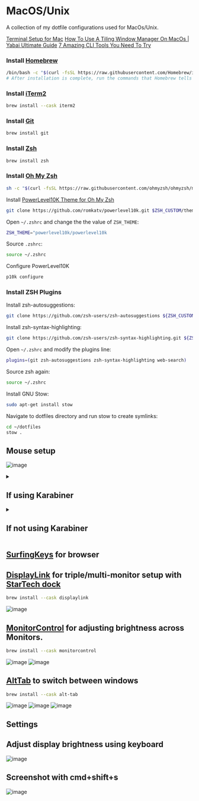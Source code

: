 # MacOS/Unix
A collection of my dotfile configurations used for MacOs/Unix.

[Terminal Setup for Mac](https://www.youtube.com/watch?v=CF1tMjvHDRA&t=46s&ab_channel=JoseanMartinez)
[How To Use A Tiling Window Manager On MacOs | Yabai Ultimate Guide](https://www.youtube.com/watch?v=k94qImbFKWE)
[7 Amazing CLI Tools You Need To Try](https://www.youtube.com/watch?v=mmqDYw9C30I&t=721s)

### Install [Homebrew](https://brew.sh/)
```bash
/bin/bash -c "$(curl -fsSL https://raw.githubusercontent.com/Homebrew/install/HEAD/install.sh)"
# After installation is complete, run the commands that Homebrew tells you run in the Next steps section.
```

### Install [iTerm2](https://iterm2.com/)
```bash
brew install --cask iterm2
```

### Install [Git](https://git-scm.com/)
```bash
brew install git
```

### Install [Zsh](https://zsh.sourceforge.io/)
```bash
brew install zsh
```

### Install [Oh My Zsh](https://ohmyz.sh/)
```bash
sh -c "$(curl -fsSL https://raw.githubusercontent.com/ohmyzsh/ohmyzsh/master/tools/install.sh)"
```

Install [PowerLevel10K Theme for Oh My Zsh]()
```bash
git clone https://github.com/romkatv/powerlevel10k.git $ZSH_CUSTOM/themes/powerlevel10k
```

Open `~/.zshrc` and change the the value of `ZSH_THEME`:
```bash
ZSH_THEME="powerlevel10k/powerlevel10k
```

Source `.zshrc`:
```bash
source ~/.zshrc
```

Configure PowerLevel10K
```bash
p10k configure
```

### Install ZSH Plugins
Install zsh-autosuggestions:
```bash
git clone https://github.com/zsh-users/zsh-autosuggestions ${ZSH_CUSTOM:-~/.oh-my-zsh/custom}/plugins/zsh-autosuggestions
```

Install zsh-syntax-highlighting:
```bash
git clone https://github.com/zsh-users/zsh-syntax-highlighting.git ${ZSH_CUSTOM:-~/.oh-my-zsh/custom}/plugins/zsh-syntax-highlighting
```

Open `~/.zshrc` and modify the plugins line:
```bash
plugins=(git zsh-autosuggestions zsh-syntax-highlighting web-search)
```

Source zsh again:
```bash
source ~/.zshrc
```

Install GNU Stow:
```bash
sudo apt-get install stow
```

Navigate to dotfiles directory and run stow to create symlinks:
```bash
cd ~/dotfiles
stow .
```

## Mouse setup

![image](https://github.com/MFarabi619/dotfiles/assets/54924158/a1a5e18b-1c3b-4708-9be2-4a3dc886a8b9)


<details>
<summary>
<h2>If using Karabiner</h2>
</summary>
<h3>
Here's a [config file](https://ke-complex-modifications.pqrs.org/#pc_shortcuts) for Mac to Windows keyboard mappings
</h3>
```bash
brew install --cask karabiner-elements
```
<h3>
  Re-map caps lock to ctrl
</h3>
![image](https://github.com/MFarabi619/dotfiles/assets/54924158/93f379ae-d2ac-4b08-a531-33d4fd226379)

### Delete the ctrl+tab -> alt+tab mapping so that it doesn't conflict with AltTab
</details>
<details>
<summary><h2>If not using Karabiner</h2></summary>
<h3>  
Re-map modifier keys for external keyboard
</h3>

![image](https://github.com/MFarabi619/dotfiles/assets/54924158/27127400-06bf-49c9-92f7-ae9e2563865b)
<h3>
Re-map modifier keys for Apple Internal Keyboard
</h3>

![image](https://github.com/MFarabi619/dotfiles/assets/54924158/37bab098-baf7-408a-8899-aeb1c54994bc)
<h3>  
BetterTouchTool
</h3> 
```bash
brew install --cask bettertouchtool
```

![image](https://github.com/MFarabi619/dotfiles/assets/54924158/0710fc72-778e-4cf2-9634-a4b188990441)
<h4>
  Switch command+backspace and alt+backspace behaviour
</h4>

![image](https://github.com/MFarabi619/dotfiles/assets/54924158/5f6fd866-3442-4659-a0c4-0d0fb0cc33cf)

<h4>
Map cmd+tab to ctrl+tab for tab switching on browser
</h4>

![image](https://github.com/MFarabi619/dotfiles/assets/54924158/f3c9b911-f0ab-4a16-b085-9c53c1800bbd)
</details>


## [SurfingKeys](https://chromewebstore.google.com/detail/surfingkeys/gfbliohnnapiefjpjlpjnehglfpaknnc?pli=1) for browser

## [DisplayLink](https://www.synaptics.com/products/displaylink-graphics/downloads/macos) for triple/multi-monitor setup with [StarTech dock](https://www.amazon.ca/Triple-Display-Docking-Station-Universal/dp/B012VKW900/ref=asc_df_B012VKW900/?tag=googleshopc0c-20&linkCode=df0&hvadid=293004044609&hvpos=&hvnetw=g&hvrand=8700524289148619145&hvpone=&hvptwo=&hvqmt=&hvdev=c&hvdvcmdl=&hvlocint=&hvlocphy=9000694&hvtargid=pla-349910448191&mcid=3cd8b0ad72503a5b9e6b12a41cafff96&th=1)
```bash
brew install --cask displaylink
```

![image](https://github.com/MFarabi619/dotfiles/assets/54924158/be887f39-0dd2-4ebd-aa41-5ca444cf3425)

## [MonitorControl](https://formulae.brew.sh/cask/monitorcontrol) for adjusting brightness across Monitors.
```bash
brew install --cask monitorcontrol
```

![image](https://github.com/MFarabi619/dotfiles/assets/54924158/04195e2d-8860-4c6d-8e92-c3c3364c6741)
![image](https://github.com/MFarabi619/dotfiles/assets/54924158/b30e6994-61ec-410f-b65a-980dd8c71291)


## [AltTab](https://alt-tab-macos.netlify.app/) to switch between windows
```bash
brew install --cask alt-tab
```

![image](https://github.com/MFarabi619/dotfiles/assets/54924158/937040c0-3129-419d-a61d-9180302437a2)
![image](https://github.com/MFarabi619/dotfiles/assets/54924158/66bc62b4-f6d4-4664-87dd-8a5ef8430727)
![image](https://github.com/MFarabi619/dotfiles/assets/54924158/f0ab830c-c53c-4082-9f1a-0d3c9ab574cf)


## Settings
## Adjust display brightness using keyboard
![image](https://github.com/MFarabi619/dotfiles/assets/54924158/ec6f256d-2cca-4979-95bb-310616400a56)

## Screenshot with cmd+shift+s

![image](https://github.com/MFarabi619/dotfiles/assets/54924158/09ce8880-d11a-45f3-85c7-c4d691f4ec55)



